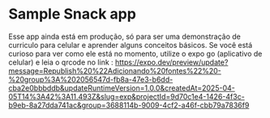 # Sample Snack app
Esse app ainda está em produção, só para ser uma demonstração de curriculo para celular e aprender alguns conceitos básicos.
Se você está curioso para ver como ele está no momento, utilize o expo go (aplicativo de celular) e leia o qrcode no link : [https://expo.dev/preview/update?message=Republish%20%22Adicionando%20fontes%22%20-%20group%3A%202056547d-fb8a-47e3-b6dd-cba2e0bbbddb&updateRuntimeVersion=1.0.0&createdAt=2025-04-05T14%3A42%3A11.493Z&slug=exp&projectId=9d70c1e4-1426-4f3c-b9eb-8a27dda741ac&group=3688114b-9009-4cf2-a46f-cbb79a7836f9
](https://bit.ly/42zxw6A)
